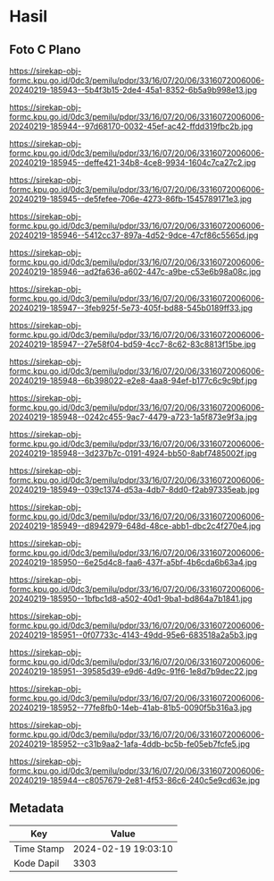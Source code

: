 # Hasil

## Foto C Plano

https://sirekap-obj-formc.kpu.go.id/0dc3/pemilu/pdpr/33/16/07/20/06/3316072006006-20240219-185943--5b4f3b15-2de4-45a1-8352-6b5a9b998e13.jpg

https://sirekap-obj-formc.kpu.go.id/0dc3/pemilu/pdpr/33/16/07/20/06/3316072006006-20240219-185944--97d68170-0032-45ef-ac42-ffdd319fbc2b.jpg

https://sirekap-obj-formc.kpu.go.id/0dc3/pemilu/pdpr/33/16/07/20/06/3316072006006-20240219-185945--deffe421-34b8-4ce8-9934-1604c7ca27c2.jpg

https://sirekap-obj-formc.kpu.go.id/0dc3/pemilu/pdpr/33/16/07/20/06/3316072006006-20240219-185945--de5fefee-706e-4273-86fb-1545789171e3.jpg

https://sirekap-obj-formc.kpu.go.id/0dc3/pemilu/pdpr/33/16/07/20/06/3316072006006-20240219-185946--5412cc37-897a-4d52-9dce-47cf86c5565d.jpg

https://sirekap-obj-formc.kpu.go.id/0dc3/pemilu/pdpr/33/16/07/20/06/3316072006006-20240219-185946--ad2fa636-a602-447c-a9be-c53e6b98a08c.jpg

https://sirekap-obj-formc.kpu.go.id/0dc3/pemilu/pdpr/33/16/07/20/06/3316072006006-20240219-185947--3feb925f-5e73-405f-bd88-545b0189ff33.jpg

https://sirekap-obj-formc.kpu.go.id/0dc3/pemilu/pdpr/33/16/07/20/06/3316072006006-20240219-185947--27e58f04-bd59-4cc7-8c62-83c8813f15be.jpg

https://sirekap-obj-formc.kpu.go.id/0dc3/pemilu/pdpr/33/16/07/20/06/3316072006006-20240219-185948--6b398022-e2e8-4aa8-94ef-b177c6c9c9bf.jpg

https://sirekap-obj-formc.kpu.go.id/0dc3/pemilu/pdpr/33/16/07/20/06/3316072006006-20240219-185948--0242c455-9ac7-4479-a723-1a5f873e9f3a.jpg

https://sirekap-obj-formc.kpu.go.id/0dc3/pemilu/pdpr/33/16/07/20/06/3316072006006-20240219-185948--3d237b7c-0191-4924-bb50-8abf7485002f.jpg

https://sirekap-obj-formc.kpu.go.id/0dc3/pemilu/pdpr/33/16/07/20/06/3316072006006-20240219-185949--039c1374-d53a-4db7-8dd0-f2ab97335eab.jpg

https://sirekap-obj-formc.kpu.go.id/0dc3/pemilu/pdpr/33/16/07/20/06/3316072006006-20240219-185949--d8942979-648d-48ce-abb1-dbc2c4f270e4.jpg

https://sirekap-obj-formc.kpu.go.id/0dc3/pemilu/pdpr/33/16/07/20/06/3316072006006-20240219-185950--6e25d4c8-faa6-437f-a5bf-4b6cda6b63a4.jpg

https://sirekap-obj-formc.kpu.go.id/0dc3/pemilu/pdpr/33/16/07/20/06/3316072006006-20240219-185950--1bfbc1d8-a502-40d1-9ba1-bd864a7b1841.jpg

https://sirekap-obj-formc.kpu.go.id/0dc3/pemilu/pdpr/33/16/07/20/06/3316072006006-20240219-185951--0f07733c-4143-49dd-95e6-683518a2a5b3.jpg

https://sirekap-obj-formc.kpu.go.id/0dc3/pemilu/pdpr/33/16/07/20/06/3316072006006-20240219-185951--39585d39-e9d6-4d9c-91f6-1e8d7b9dec22.jpg

https://sirekap-obj-formc.kpu.go.id/0dc3/pemilu/pdpr/33/16/07/20/06/3316072006006-20240219-185952--77fe8fb0-14eb-41ab-81b5-0090f5b316a3.jpg

https://sirekap-obj-formc.kpu.go.id/0dc3/pemilu/pdpr/33/16/07/20/06/3316072006006-20240219-185952--c31b9aa2-1afa-4ddb-bc5b-fe05eb7fcfe5.jpg

https://sirekap-obj-formc.kpu.go.id/0dc3/pemilu/pdpr/33/16/07/20/06/3316072006006-20240219-185944--c8057679-2e81-4f53-86c6-240c5e9cd63e.jpg


## Metadata

| Key        | Value               |
| ---------- | ------------------- |
| Time Stamp | 2024-02-19 19:03:10 |
| Kode Dapil | 3303                |



